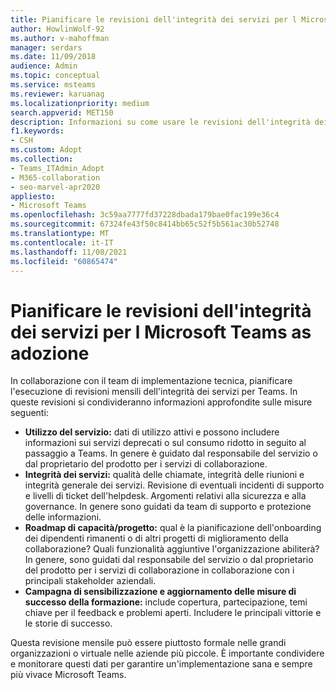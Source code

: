 ```yaml
---
title: Pianificare le revisioni dell'integrità dei servizi per l Microsoft Teams as adozione
author: HowlinWolf-92
ms.author: v-mahoffman
manager: serdars
ms.date: 11/09/2018
audience: Admin
ms.topic: conceptual
ms.service: msteams
ms.reviewer: karuanag
ms.localizationpriority: medium
search.appverid: MET150
description: Informazioni su come usare le revisioni dell'integrità dei servizi nell'adozione Teams per condividere informazioni dettagliate su utilizzo, integrità, funzionalità/roadmap del progetto e altri aggiornamenti.
f1.keywords:
- CSH
ms.custom: Adopt
ms.collection:
- Teams_ITAdmin_Adopt
- M365-collaboration
- seo-marvel-apr2020
appliesto:
- Microsoft Teams
ms.openlocfilehash: 3c59aa7777fd37228dbada179bae0fac199e36c4
ms.sourcegitcommit: 67324fe43f50c8414bb65c52f5b561ac30b52748
ms.translationtype: MT
ms.contentlocale: it-IT
ms.lasthandoff: 11/08/2021
ms.locfileid: "60865474"
---
```

# <a name="schedule-service-health-reviews-for-your-microsoft-teams-adoption"></a>Pianificare le revisioni dell'integrità dei servizi per l Microsoft Teams as adozione

In collaborazione con il team di implementazione tecnica, pianificare l'esecuzione di revisioni mensili dell'integrità dei servizi per Teams. In queste revisioni si condivideranno informazioni approfondite sulle misure seguenti:

- **Utilizzo del servizio:** dati di utilizzo attivi e possono includere informazioni sui servizi deprecati o sul consumo ridotto in seguito al passaggio a Teams. In genere è guidato dal responsabile del servizio o dal proprietario del prodotto per i servizi di collaborazione.
- **Integrità dei servizi:** qualità delle chiamate, integrità delle riunioni e integrità generale dei servizi. Revisione di eventuali incidenti di supporto e livelli di ticket dell'helpdesk. Argomenti relativi alla sicurezza e alla governance. In genere sono guidati da team di supporto e protezione delle informazioni. 
- **Roadmap di capacità/progetto:** qual è la pianificazione dell'onboarding dei dipendenti rimanenti o di altri progetti di miglioramento della collaborazione? Quali funzionalità aggiuntive l'organizzazione abiliterà? In genere, sono guidati dal responsabile del servizio o dal proprietario del prodotto per i servizi di collaborazione in collaborazione con i principali stakeholder aziendali.
- **Campagna di sensibilizzazione e aggiornamento delle misure di successo della formazione:** include copertura, partecipazione, temi chiave per il feedback e problemi aperti. Includere le principali vittorie e le storie di successo. 

Questa revisione mensile può essere piuttosto formale nelle grandi organizzazioni o virtuale nelle aziende più piccole. È importante condividere e monitorare questi dati per garantire un'implementazione sana e sempre più vivace Microsoft Teams. 
